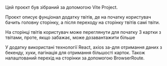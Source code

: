 Цей проєкт був зібраний за допомогою Vite Project.

Проєкт описує фунціонал додатку твітів, де на початку користувач бачить головну сторінку, а після переходу на сторінку твітів самі твіти.

На сторінці твітів користувач може переглянути для початку 3 картки з твітами, проте, якщо забажає, може дозавантажити більше

У додатку використані технології React, axios за-для отримання даних з бекенду, хуки, пагінація для отримання більшості карток. Також
налаштований перехід на сторінки за допомогою BrowserRoute.
